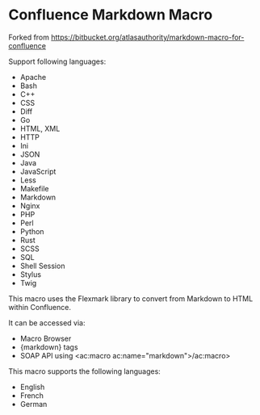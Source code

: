 Confluence Markdown Macro
========================

Forked from https://bitbucket.org/atlasauthority/markdown-macro-for-confluence

Support following languages:

*   Apache
*   Bash
*   C++
*   CSS
*   Diff
*   Go
*   HTML, XML
*   HTTP
*   Ini
*   JSON
*   Java
*   JavaScript
*   Less
*   Makefile
*   Markdown
*   Nginx
*   PHP
*   Perl
*   Python
*   Rust
*   SCSS
*   SQL
*   Shell Session
*   Stylus
*   Twig

This macro uses the Flexmark library to convert from Markdown to HTML within Confluence.

It can be accessed via:

*   Macro Browser
*   {markdown} tags
*   SOAP API using <ac:macro ac:name="markdown">/ac:macro>

This macro supports the following languages:

*   English
*   French
*   German
